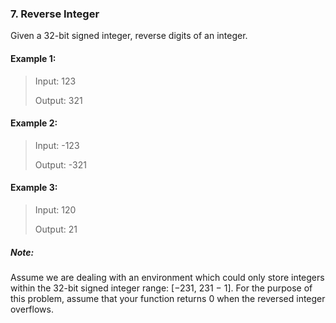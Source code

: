 ### 7. Reverse Integer

Given a 32-bit signed integer, reverse digits of an integer.

#### Example 1:

> Input: 123
>
> Output: 321

#### Example 2:

> Input: -123
>
> Output: -321

#### Example 3:

> Input: 120
>
> Output: 21

##### Note:

Assume we are dealing with an environment which could only store integers
within the 32-bit signed integer range: [−231,  231 − 1].
For the purpose of this problem, assume that your function returns 0
when the reversed integer overflows.